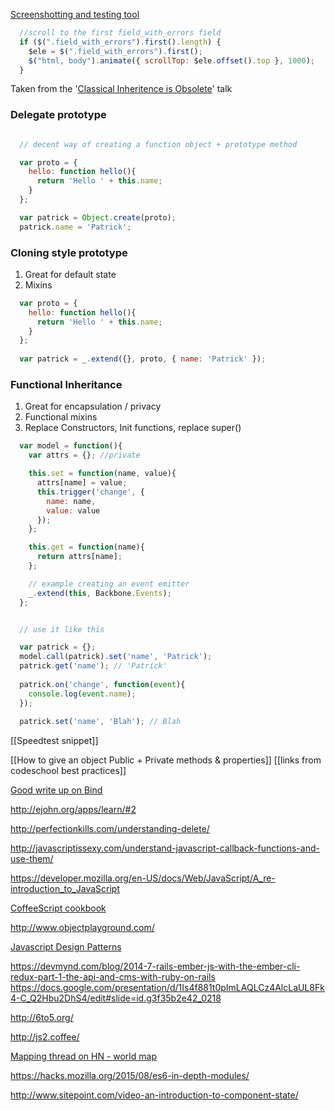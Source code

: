 [Screenshotting and testing tool](http://casperjs.org/)


```javascript
  //scroll to the first field_with_errors field
  if ($(".field_with_errors").first().length) {
    $ele = $(".field_with_errors").first();
    $("html, body").animate({ scrollTop: $ele.offset().top }, 1000);
  }
```
Taken from the '[Classical Inheritence is Obsolete](https://www.youtube.com/watch?v=lKCCZTUx0sI)' talk

### Delegate prototype
```javascript

  // decent way of creating a function object + prototype method

  var proto = {
    hello: function hello(){
      return 'Hello ' + this.name;
    }
  };

  var patrick = Object.create(proto);
  patrick.name = 'Patrick';

```

### Cloning style prototype
1. Great for default state
2. Mixins


```javascript
  var proto = {
    hello: function hello(){
      return 'Hello ' + this.name;
    }
  };
  
  var patrick = _.extend({}, proto, { name: 'Patrick' });
```

### Functional Inheritance
1. Great for encapsulation / privacy
2. Functional mixins
3. Replace Constructors, Init functions, replace super()

```javascript
  var model = function(){
    var attrs = {}; //private

    this.set = function(name, value){
      attrs[name] = value;
      this.trigger('change', {
        name: name,
        value: value
      });
    };

    this.get = function(name){
      return attrs[name];
    };

    // example creating an event emitter
    _.extend(this, Backbone.Events);
  };


  // use it like this

  var patrick = {};
  model.call(patrick).set('name', 'Patrick');
  patrick.get('name'); // 'Patrick'
  
  patrick.on('change', function(event){
    console.log(event.name);  
  });
  
  patrick.set('name', 'Blah'); // Blah
```

[[Speedtest snippet]]

[[How to give an object Public + Private methods & properties]]
[[links from codeschool best practices]]

[Good write up on Bind](http://blog.bigbinary.com/2011/08/18/understanding-bind-and-bindall-in-backbone.html)

http://ejohn.org/apps/learn/#2

http://perfectionkills.com/understanding-delete/

http://javascriptissexy.com/understand-javascript-callback-functions-and-use-them/

https://developer.mozilla.org/en-US/docs/Web/JavaScript/A_re-introduction_to_JavaScript

[CoffeeScript cookbook](http://coffeescriptcookbook.com/chapters/strings/capitalizing-words)

http://www.objectplayground.com/

[Javascript Design Patterns](http://addyosmani.com/resources/essentialjsdesignpatterns/book/)

https://devmynd.com/blog/2014-7-rails-ember-js-with-the-ember-cli-redux-part-1-the-api-and-cms-with-ruby-on-rails
https://docs.google.com/presentation/d/1Is4f881t0pImLAQLCz4AlcLaUL8Fk4-C_Q2Hbu2DhS4/edit#slide=id.g3f35b2e42_0218

http://6to5.org/

http://js2.coffee/

[Mapping thread on HN - world map](https://news.ycombinator.com/item?id=9464348)

https://hacks.mozilla.org/2015/08/es6-in-depth-modules/

http://www.sitepoint.com/video-an-introduction-to-component-state/
